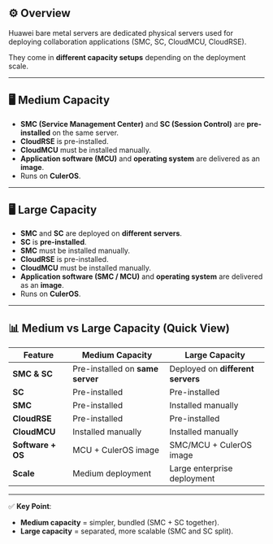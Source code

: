 ## ⚙️ Overview

Huawei bare metal servers are dedicated physical servers used for deploying collaboration applications (SMC, SC, CloudMCU, CloudRSE).

They come in **different capacity setups** depending on the deployment scale.

---

## 🖥️ Medium Capacity

- **SMC (Service Management Center)** and **SC (Session Control)** are **pre-installed** on the same server.
- **CloudRSE** is pre-installed.
- **CloudMCU** must be installed manually.
- **Application software (MCU)** and **operating system** are delivered as an **image**.
- Runs on **CulerOS**.

---

## 🖥️ Large Capacity

- **SMC** and **SC** are deployed on **different servers**.
- **SC** is **pre-installed**.
- **SMC** must be installed manually.
- **CloudRSE** is pre-installed.
- **CloudMCU** must be installed manually.
- **Application software (SMC / MCU)** and **operating system** are delivered as an **image**.
- Runs on **CulerOS**.

---

## 📊 Medium vs Large Capacity (Quick View)

| Feature | Medium Capacity | Large Capacity |
| --- | --- | --- |
| **SMC & SC** | Pre-installed on **same server** | Deployed on **different servers** |
| **SC** | Pre-installed | Pre-installed |
| **SMC** | Pre-installed | Installed manually |
| **CloudRSE** | Pre-installed | Pre-installed |
| **CloudMCU** | Installed manually | Installed manually |
| **Software + OS** | MCU + CulerOS image | SMC/MCU + CulerOS image |
| **Scale** | Medium deployment | Large enterprise deployment |

---

✅ **Key Point**:

- **Medium capacity** = simpler, bundled (SMC + SC together).
- **Large capacity** = separated, more scalable (SMC and SC split).